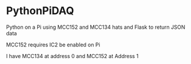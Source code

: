 # PythonPiDAQ
Python on a Pi using MCC152 and MCC134 hats and Flask to return JSON data

MCC152 requires IC2 be enabled on Pi

I have MCC134 at address 0 and MCC152 at Address 1

